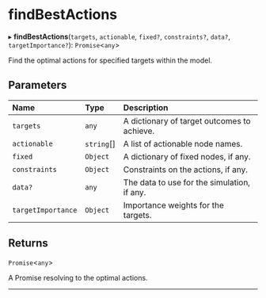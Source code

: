 # findBestActions


▸ **findBestActions**(`targets`, `actionable`, `fixed?`, `constraints?`, `data?`, `targetImportance?`): `Promise`\<`any`\>

Find the optimal actions for specified targets within the model.

## Parameters

| Name | Type | Description |
| :------ | :------ | :------ |
| `targets` | `any` | A dictionary of target outcomes to achieve. |
| `actionable` | `string`[] | A list of actionable node names. |
| `fixed` | `Object` | A dictionary of fixed nodes, if any. |
| `constraints` | `Object` | Constraints on the actions, if any. |
| `data?` | `any` | The data to use for the simulation, if any. |
| `targetImportance` | `Object` | Importance weights for the targets. |

## Returns

`Promise`\<`any`\>

A Promise resolving to the optimal actions.

___
